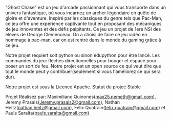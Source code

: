 "Ghost Chase" est un jeu d'arcade passionnant qui vous transporte dans un univers fantastique, où vous incarnez un archer légendaire en quête de gloire et d'aventure. Inspiré par les classiques du genre tels que Pac-Man, ce jeu offre une expérience captivante tout en proposant des mécaniques de jeu innovantes et des défis palpitants. Ce jeu un projet de 1ere NSI des élèves de George Clemenceau. On a choisi de faire ce jeu vidéo en hommage à pac-man, car on est rentré dans le monde du gaming grâce à ce jeu.

Notre projet requiert soit python ou sinon edupython pour être lancé. 
Les commandes du jeu: flèches directionnelles pour bouger et espace pour poser un sort de feu.
Notre projet est un open source ce qui veut dire que tout le monde peut y contribuer(seulement si vous l'améliorez ce qui sera dur).

Notre projet est sous la Licence Apache. 
Statut du projet: Stable

Projet Réalisez par: Maximiliano Quinones(max25.nemeth@gmail.com), Jeremy Prasais(Jeremy.prasais2@gmail.com), Nathan Heitz(nathan.heitz@gmail.com), Félix Quatrain(felix.quatrain@gmail.com) et Pauls Saralta(pauls.saralta@gmail.com)
